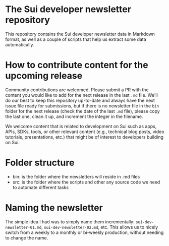 # The Sui developer newsletter repository

This repository contains the Sui developer newsletter data in Markdown format, as well as a couple of scripts that help us extract some data automatically.

# How to contribute content for the upcoming release

Community contributions are welcomed. Please submit a PR with the content you would like to add for the next release in the last `.md` file.  We'll do our best to keep this repository up-to-date and always have the next issue file ready for submissions, but if there is no newsletter file in the `bin` folder for the next release (check the date of the last `.md` file), please copy the last one, clean it up, and increment the integer in the filename.

We welcome content that is related to development on Sui such as apps, APIs, SDKs, tools, or other relevant content (e.g., technical blog posts, video tutorials, presentations, etc.) that might be of interest to developers building on Sui.

# Folder structure

* bin: is the folder where the newsletters will reside in .md files
* src: is the folder where the scripts and other any source code we need to automate different tasks

# Naming the newsletter

The simple idea I had was to simply name them incrementally: `sui-dev-newsletter-01.md`, `sui-dev-newsletter-02.md`, etc. This allows us to nicely switch from a weekly to a monthly or bi-weekly production, without needing to change the name. 
